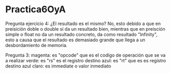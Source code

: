 # Practica6OyA
Pregunta ejercicio 4:
¿El resultado es el mismo? No, esto debido a que en preisición doble o double si da un resultado bien, mientras que en preisción simple o float no da un resultado concreto, da como resultado "Infinity", esto a causa que el resultado es demasiado grande que llega a un desbordamiento de memoria.

Pregunta 3:
magenta: es "opcode" que es el codigo de operación que se va a realizar
verde: es "rs" es el registro destino 
azul: es "rt" que es es registro destino
azul claro: es immediate o valor inmediato
